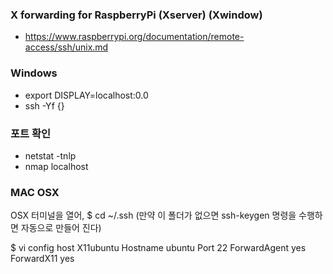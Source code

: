 ### X forwarding for RaspberryPi (Xserver) (Xwindow)
- https://www.raspberrypi.org/documentation/remote-access/ssh/unix.md

### Windows
- export DISPLAY=localhost:0.0
- ssh -Yf {}


### 포트 확인
- netstat -tnlp
- nmap localhost

### MAC OSX
OSX 터미널을 열어,
$ cd ~/.ssh
(만약 이 폴더가 없으면 ssh-keygen 명령을 수행하면 자동으로 만들어 진다)

$ vi config
host X11ubuntu
       Hostname ubuntu
       Port 22
       ForwardAgent yes
       ForwardX11 yes

